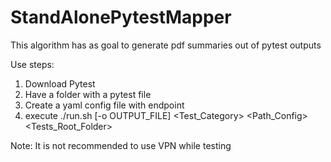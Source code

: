 # StandAlonePytestMapper

This algorithm has as goal to generate pdf summaries out of pytest outputs

Use steps:
1. Download Pytest
2. Have a folder with a pytest file
3. Create a yaml config file with endpoint
4. execute ./run.sh [-o OUTPUT_FILE] <Test_Category> <Path_Config> <Tests_Root_Folder>

Note: It is not recommended to use VPN while testing
